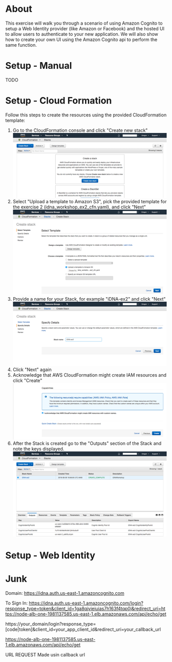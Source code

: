 # About

This exercise will walk you through a scenario of using Amazon Cognito to setup a Web Identity provider (like Amazon or Facebook) and the hosted UI to allow users to authenticate to your new application. We will also show how to create your own UI using the Amazon Cognito api to perform the same function.


# Setup - Manual

TODO


# Setup - Cloud Formation
Follow this steps to create the resources using the provided CloudFormation template:
1. Go to the CloudFormation console and click "Create new stack"
![](images/idna-ex2-cfn-img01-cloudformation.png)
2. Select "Upload a template to Amazon S3", pick the provided template for the exercise 2 (idna_workshop_ex2_cfn.yaml), and click "Next"
![](images/idna-ex2-cfn-img02-choose-template.png)
3. Provide a name for your Stack, for example "iDNA-ex2" and click "Next"
![](images/idna-ex2-cfn-img03-name-stack.png)
4. Click "Next" again
5. Acknowledge that AWS CloudFormation might create IAM resources and click "Create"
![](images/idna-ex2-cfn-img05-ack-create.png)
6. After the Stack is created go to the "Outputs" section of the Stack and note the keys displayed.
![](images/idna-ex2-cfn-img06-check-output.png)


# Setup - Web Identity





# Junk

Domain: https://idna.auth.us-east-1.amazoncognito.com

To Sign In: https://idna.auth.us-east-1.amazoncognito.com/login?response_type=token&client_id=1ga8qjvieiuias7h163f4tqp0j&redirect_uri=https://node-alb-one-1981137585.us-east-1.elb.amazonaws.com/api/echo/get



https://your_domain/login?response_type=[code|token]&client_id=your_app_client_id&redirect_uri=your_callback_url

https://node-alb-one-1981137585.us-east-1.elb.amazonaws.com/api/echo/get


URL REQUEST Made usin callback url
